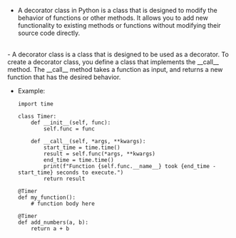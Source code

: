 - A decorator class in Python is a class that is designed to modify the behavior of functions or other methods. It allows you to add new functionality to existing methods or functions without modifying their source code directly.
<br>
- A decorator class is a class that is designed to be used as a decorator. To create a decorator class, you define a class that implements the __call__ method. The __call__ method takes a function as input, and returns a new function that has the desired behavior.

- Example:
    ```
    import time

    class Timer:
        def __init__(self, func):
            self.func = func
            
        def __call__(self, *args, **kwargs):
            start_time = time.time()
            result = self.func(*args, **kwargs)
            end_time = time.time()
            print(f"Function {self.func.__name__} took {end_time - start_time} seconds to execute.")
            return result

    ```
    ```
    @Timer
    def my_function():
        # function body here

    ```
    ```
    @Timer
    def add_numbers(a, b):
        return a + b

    ```
